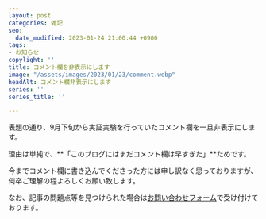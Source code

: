 ```yaml
---
layout: post
categories: 雑記
seo:
  date_modified: 2023-01-24 21:00:44 +0900
tags:
- お知らせ
copylight: ''
title: コメント欄を非表示にします
image: "/assets/images/2023/01/23/comment.webp"
headAlt: コメント欄非表示にします
series: ''
series_title: ''

---
```

表題の通り、9月下旬から実証実験を行っていたコメント欄を一旦非表示にします。

理由は単純で、**「このブログにはまだコメント欄は早すぎた」**ためです。

今までコメント欄に書き込んでくださった方には申し訳なく思っておりますが、何卒ご理解の程よろしくお願い致します。

なお、記事の問題点等を見つけられた場合は[お問い合わせフォーム](https://frogapp.net/contact)で受け付けております。